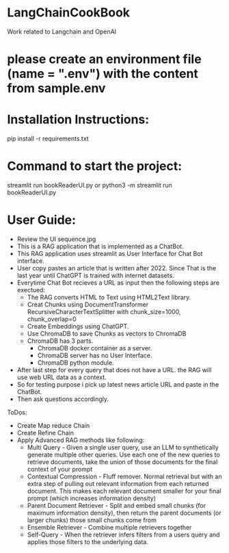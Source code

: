 # LangChainCookBook
Work related to Langchain and OpenAI

# please create an environment file (name = ".env") with the content from sample.env


# Installation Instructions:
pip install -r requirements.txt

# Command to start the project:

streamlit run bookReaderUI.py
or
python3 -m streamlit run bookReaderUI.py

# User Guide:
- Review the UI sequence.jpg
- This is a RAG application that is implemented as a ChatBot.
- This RAG application uses streamlit as User Interface for Chat Bot interface.
- User copy pastes an article that is written after 2022. Since That is the last year until ChatGPT is trained with internet datasets.
- Everytime Chat Bot recieves a URL as input then the following steps are exectued: 
    - The RAG converts HTML to Text using HTML2Text library.
    - Creat Chunks using DocumentTransformer RecursiveCharacterTextSplitter with chunk_size=1000, chunk_overlap=0
    - Create Embeddings using ChatGPT. 
    - Use ChromaDB to save Chunks as vectors to ChromaDB
    - ChromaDB has 3 parts.
        - ChromaDB docker container as a server.
        - ChromaDB server has no User Interface.
        - ChromaDB python module.
- After last step for every query that does not have a URL. the RAG will use web URL data as a context.
- So for testing purpose i pick up latest news article URL and paste in the ChatBot. 
- Then ask questions accordingly. 

ToDos:
- Create Map reduce Chain		
- Create Refine Chain		
- Apply Advanced RAG methods like following:
    - Multi Query - Given a single user query, use an LLM to synthetically generate multiple other queries. Use each one of the new queries to retrieve documents, take the union of those documents for the final context of your prompt
    - Contextual Compression - Fluff remover. Normal retrieval but with an extra step of pulling out relevant information from each returned document. This makes each relevant document smaller for your final prompt (which increases information density)
    - Parent Document Retriever - Split and embed small chunks (for maximum information density), then return the parent documents (or larger chunks) those small chunks come from
    - Ensemble Retriever - Combine multiple retrievers together
    - Self-Query - When the retriever infers filters from a users query and applies those filters to the underlying data.
